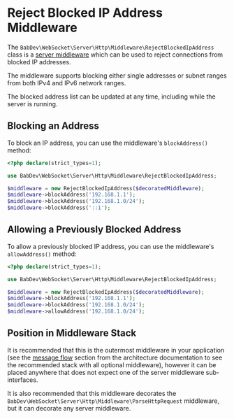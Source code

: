 # Reject Blocked IP Address Middleware

The `BabDev\WebSocket\Server\Http\Middleware\RejectBlockedIpAddress` class is a [server middleware](/open-source/packages/websocket-server/docs/1.x/middleware) which can be used to reject connections from blocked IP addresses.

The middleware supports blocking either single addresses or subnet ranges from both IPv4 and IPv6 network ranges.

The blocked address list can be updated at any time, including while the server is running.

## Blocking an Address

To block an IP address, you can use the middleware's `blockAddress()` method:

```php
<?php declare(strict_types=1);

use BabDev\WebSocket\Server\Http\Middleware\RejectBlockedIpAddress;

$middleware = new RejectBlockedIpAddress($decoratedMiddleware);
$middleware->blockAddress('192.168.1.1');
$middleware->blockAddress('192.168.1.0/24');
$middleware->blockAddress('::1');
```

## Allowing a Previously Blocked Address

To allow a previously blocked IP address, you can use the middleware's `allowAddress()` method:

```php
<?php declare(strict_types=1);

use BabDev\WebSocket\Server\Http\Middleware\RejectBlockedIpAddress;

$middleware = new RejectBlockedIpAddress($decoratedMiddleware);
$middleware->blockAddress('192.168.1.1');
$middleware->blockAddress('192.168.1.0/24');
$middleware->allowAddress('192.168.1.0/24');
```

## Position in Middleware Stack

It is recommended that this is the outermost middleware in your application (see the [message flow](/open-source/packages/websocket-server/docs/1.x/architecture#message-flow) section from the architecture documentation to see the recommended stack with all optional middleware), however it can be placed anywhere that does not expect one of the server middleware sub-interfaces.

It is also recommended that this middleware decorates the `BabDev\WebSocket\Server\Http\Middleware\ParseHttpRequest` middleware, but it can decorate any server middleware.
